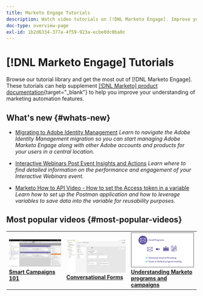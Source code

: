 ```yaml
---
title: Marketo Engage Tutorials
description: Watch video tutorials on [!DNL Marketo Engage]. Improve your understanding of how to use marketing automation features and more.
doc-type: overview-page
exl-id: 1b2d6334-377a-4f59-923a-ecbe0dc0ba0c
---
```

# [!DNL Marketo Engage] Tutorials

Browse our tutorial library and get the most out of [!DNL Marketo Engage]. These tutorials can help supplement [[!DNL Marketo] product documentation](https://experienceleague.adobe.com/docs/marketo/using/home.html){target="_blank"} to help you improve your understanding of marketing automation features. 

<!-- <div id="recs-overview-body-1"></div>
<div id="recs-overview-body-2"></div>
<div id="recs-overview-body-3"></div>
<div id="recs-overview-body-4"></div>
<div id="recs-overview-body-5"></div>
<div id="recs-overview-body-6"></div> -->


## What's new {#whats-new}

* [Migrating to Adobe Identity Management](https://experienceleague.adobe.com/en/docs/marketo-learn/tutorials/fundamentals/migrating-to-adobe-identity-management)
_Learn to navigate the Adobe Identity Management migration so you can start managing Adobe Marketo Engage along with other Adobe accounts and products for your users in a central location._

* [Interactive Webinars Post Event Insights and Actions](https://experienceleague.adobe.com/en/docs/marketo-learn/tutorials/events/interactive-webinars-post-event-insights-and-actions)
_Learn where to find detailed information on the performance and engagement of your Interactive Webinars event._

* [Marketo How to API Video - How to set the Access token in a variable](https://experienceleague.adobe.com/en/docs/marketo-learn/tutorials/integrations/api-set-access-token-variable)
_Learn how to set up the Postman application and how to leverage variables to save data into the variable for reusability purposes._

## Most popular videos {#most-popular-videos}

<table>
<tr>
<td>
<a href="https://experienceleague.adobe.com/en/docs/marketo-learn/tutorials/programs-and-campaigns/smart-campaigns-101"><img alt="thumbnail image for Smart Campaigns 101" src="assets/tutorials-homepage-1.png"></a>
<div><a href="https://experienceleague.adobe.com/en/docs/marketo-learn/tutorials/programs-and-campaigns/smart-campaigns-101"><strong>Smart Campaigns 101</strong></a></div>
</td>
<td>
<a href="https://experienceleague.adobe.com/en/docs/marketo-learn/tutorials/dynamic-chat/conversational-forms"><img alt="thumbnail image for Conversational Forms" src="assets/tutorials-homepage-2.png"></a>
<div><a href="https://experienceleague.adobe.com/en/docs/marketo-learn/tutorials/dynamic-chat/conversational-forms"><strong>Conversational Forms</strong></a></div>
</td>
<td>
<a href="https://experienceleague.adobe.com/en/docs/marketo-learn/tutorials/fundamentals/programs-and-campaigns"><img alt="Understanding Marketo programs and campaigns" src="assets/tutorials-homepage-3.png" /></a>
<div><a href="https://experienceleague.adobe.com/en/docs/marketo-learn/tutorials/fundamentals/programs-and-campaigns"><strong>Understanding Marketo programs and campaigns</strong></a></div>
</td>
</tr>
</table>
